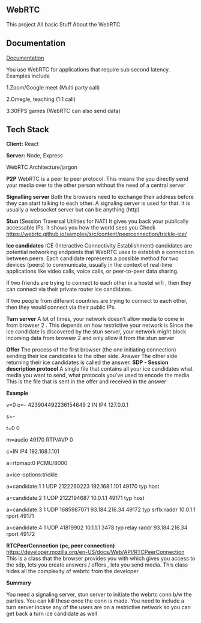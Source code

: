 
## WebRTC

This project All basic Stuff About the WebRTC 



## Documentation

[Documentation](https://linktodocumentation)

You use WebRTC for applications that require sub second latency. 
Examples include

1.Zoom/Google meet (Multi party call)

2.Omegle, teaching (1:1 call)

3.30FPS games (WebRTC can also send data)
 
## Tech Stack

**Client:** React 

**Server:** Node, Express


WebRTC Architecture/jargon
 
**P2P**
WebRTC is a peer to peer protocol. This means the you directly send your media over to the other person without the need of a central server

**Signalling server**
Both the browsers need to exchange their address before they can start talking to each other. A signaling server is used for that. 
It is usually a websocket server but can be anything (http)

**Stun** (Session Traversal Utilities for NAT)
It gives you back your publically accessable IPs. It shows you how the world sees you
Check https://webrtc.github.io/samples/src/content/peerconnection/trickle-ice/

**Ice candidates**
ICE (Interactive Connectivity Establishment) candidates are potential networking endpoints that WebRTC uses to establish a connection between peers. Each candidate represents a possible method for two devices (peers) to communicate, usually in the context of real-time applications like video calls, voice calls, or peer-to-peer data sharing.
 
If two friends are trying to connect to each other in a hostel wifi , then they can connect via their private router ice candidates. 

If two people from different countries are trying to connect to each other, then they would connect via their public IPs.

**Turn server**
A lot of times, your network doesn’t allow media to come in from browser 2 . This depends on how restrictive your network is 
Since the ice candidate is discovered by the stun server, your network might block incoming data from browser 2 and only allow it from the stun server


**Offer**
The process of the first browser (the one initiating connection) sending their ice candidates to the other side.
Answer
The other side returning their ice candidates is called the answer.
**SDP - Session description protocol**
A single file that contains all your 
ice candidates
what media you want to send, what protocols you’ve used to encode the media
This is the file that is sent in the offer and received in the answer

**Example**

v=0
o=- 423904492236154649 2 IN IP4 127.0.0.1

s=-

t=0 0

m=audio 49170 RTP/AVP 0

c=IN IP4 192.168.1.101

a=rtpmap:0 PCMU/8000

a=ice-options:trickle

a=candidate:1 1 UDP 2122260223 192.168.1.101 49170 typ host

a=candidate:2 1 UDP 2122194687 10.0.1.1 49171 typ host

a=candidate:3 1 UDP 1685987071 93.184.216.34 49172 typ srflx raddr 10.0.1.1 rport 49171

a=candidate:4 1 UDP 41819902 10.1.1.1 3478 typ relay raddr 93.184.216.34 rport 49172
 
**RTCPeerConnection (pc, peer connection)**
https://developer.mozilla.org/en-US/docs/Web/API/RTCPeerConnection
This is a class that the browser provides you with which gives you access to the sdp, lets you create answers / offers , lets you send media.
This class hides all the complexity of webrtc from the developer

**Summary**

You need a signaling server, stun server to initiate the webrtc conn b/w the parties. You can kill these once the conn is made.
You need to include a turn server incase any of the users are on a restrictive network so you can get back a turn ice candidate as well
